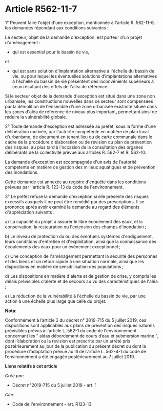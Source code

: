 # Article R562-11-7

1° Peuvent faire l'objet d'une exception, mentionnée à l'article R. 562-11-6, les demandes répondant aux conditions
suivantes :

Le secteur, objet de la demande d'exception, est porteur d'un projet d'aménagement :

- qui est essentiel pour le bassin de vie,

et

- qui est sans solution d'implantation alternative à l'échelle du bassin de vie, ou pour lequel les éventuelles solutions
d'implantations alternatives à l'échelle du bassin de vie présentent des inconvénients supérieurs à ceux résultant des effets
de l'aléa de référence.

Si le secteur objet de la demande d'exception est situé dans une zone non urbanisée, les constructions nouvelles dans ce
secteur sont compensées par la démolition de l'ensemble d'une zone urbanisée existante située dans les zones d'aléa de
référence de niveau plus important, permettant ainsi de réduire la vulnérabilité globale.

2° Toute demande d'exception est adressée au préfet, sous la forme d'une délibération motivée, par l'autorité compétente en
matière de plan local d'urbanisme, de document en tenant lieu ou de carte communale dans le cadre de la procédure
d'élaboration ou de révision du plan de prévention des risques, au plus tard à l'occasion de la consultation des organes
délibérants de la collectivité prévue aux articles R. 562-7 et R. 562-10.

La demande d'exception est accompagnée d'un avis de l'autorité compétente en matière de gestion des milieux aquatiques et de
prévention des inondations.

Cette demande est annexée au registre d'enquête dans les conditions prévues par l'article R. 123-13 du code de
l'environnement.

3° Le préfet refuse la demande d'exception si elle présente des risques excessifs auxquels il ne peut être remédié par des
prescriptions. Il se prononce après avoir examiné la demande au regard des éléments d'appréciation suivants :

a) La capacité du projet à assurer le libre écoulement des eaux, et la conservation, la restauration ou l'extension des
champs d'inondation ;

b) Le niveau de protection du ou des éventuels systèmes d'endiguement, leurs conditions d'entretien et d'exploitation, ainsi
que la connaissance des écoulements des eaux pour un évènement exceptionnel ;

c) Une conception de l'aménagement permettant la sécurité des personnes et des biens et un retour rapide à une situation
normale, ainsi que les dispositions en matière de sensibilisation des populations ;

d) Les dispositions en matière d'alerte et de gestion de crise, y compris les délais prévisibles d'alerte et de secours au vu
des caractéristiques de l'aléa ;

e) La réduction de la vulnérabilité à l'échelle du bassin de vie, par une action à une échelle plus large que celle du
projet.

**Nota:**

Conformément à l’article 3 du décret n° 2019-715 du 5 juillet 2019, ces dispositions sont applicables aux plans de prévention
des risques naturels prévisibles prévus à l'article L. 562-1 du code de l'environnement concernant les " aléas débordement de
cours d’eau et submersion marine ", dont l’élaboration ou la révision est prescrite par un arrêté pris postérieurement au
jour de la publication du présent décret ou dont la procédure d’adaptation prévue au III de l’article L. 562-4-1 du code de
l’environnement a été engagée postérieurement au 7 juillet 2019.

**Liens relatifs à cet article**

_Créé par_:

  - Décret n°2019-715 du 5 juillet 2019 - art. 1

_Cite_:

  - Code de l'environnement - art. R123-13

